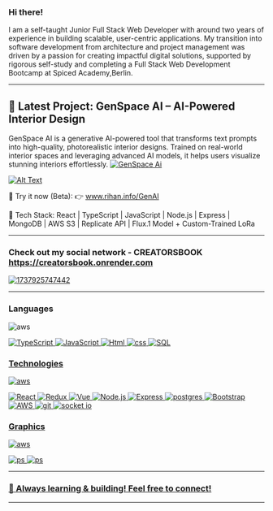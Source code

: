 ### Hi there!

I am a self-taught Junior Full Stack Web Developer with around two years of experience in building scalable, user-centric applications. My transition into software development from architecture and project management was driven by a passion for creating impactful digital solutions, supported by rigorous self-study and completing a Full Stack Web Development Bootcamp at Spiced Academy,Berlin.

---

## 🚀 Latest Project: GenSpace AI – AI-Powered Interior Design
GenSpace AI is a generative AI-powered tool that transforms text prompts into high-quality, photorealistic interior designs. Trained on real-world interior spaces and leveraging advanced AI models, it helps users visualize stunning interiors effortlessly.
[![GenSpace Ai](https://github.com/user-attachments/assets/df463c83-c717-41b6-bf5e-bf7749bfc939)](www.rihan.info/GenAI)

[![Alt Text](image-url)](link-url)


🔹 Try it now (Beta): 👉 www.rihan.info/GenAI


🔹 Tech Stack:
React | TypeScript | JavaScript | Node.js | Express | MongoDB | AWS S3 | Replicate API | Flux.1 Model + Custom-Trained LoRa

---

### Check out my social network - CREATORSBOOK https://creatorsbook.onrender.com
[![1737925747442](https://github.com/user-attachments/assets/1a2308b6-f082-496d-9161-c81ee6721cd2)](https://creatorsbook.onrender.com)

---

### Languages

<img src="https://skillicons.dev/icons?i=ts,js,html,css,sql" alt="aws"/> </a> <a href="https://www.w3schools.com/css/" target="_blank" rel="noreferrer">
  
![TypeScript](https://img.shields.io/badge/-TypeScript-000?&logo=TypeScript&style=for-the-badge)
![JavaScript](https://img.shields.io/badge/-JavaScript-000?&logo=JavaScript&style=for-the-badge)
![Html](https://img.shields.io/badge/-Html5-000?&logo=html5&style=for-the-badge)
![css](https://img.shields.io/badge/-CSS3-000?&logo=css3&style=for-the-badge)
![SQL](https://img.shields.io/badge/-SQL-000?&logo=MySQL&style=for-the-badge)

### Technologies

<img src="https://skillicons.dev/icons?i=react,redux,vue,nodejs,express,postgres,bootstrap,aws,git" alt="aws"/> </a> <a href="https://www.w3schools.com/css/" target="_blank" rel="noreferrer">

![React](https://img.shields.io/badge/-React-000?&logo=React&style=for-the-badge)
![Redux](https://img.shields.io/badge/-Redux-000?&logo=Redux&style=for-the-badge)
![Vue](https://img.shields.io/badge/-Vue.js-000?&logo=Vue.js&style=for-the-badge)
![Node.js](https://img.shields.io/badge/-Node.js-000?&logo=node.js&style=for-the-badge)
![Express](https://img.shields.io/badge/-Express-000?&logo=Express&style=for-the-badge)
![postgres](https://img.shields.io/badge/-Postgresql-000?&logo=Postgresql&style=for-the-badge)
![Bootstrap](https://img.shields.io/badge/-Bootstrap-000?&logo=bootstrap&logoColor=F90&style=for-the-badge)
![AWS](https://img.shields.io/badge/-AWS-000?&logo=Amazon-AWS&logoColor=F90&style=for-the-badge)
 ![git](https://img.shields.io/badge/-Git-000?&logo=git&logoColor=F90&style=for-the-badge)
![socket io](https://img.shields.io/badge/-Socket.io-000?&logo=socket.io&style=for-the-badge)
  
  
### Graphics
  
  <img src="https://skillicons.dev/icons?i=ps,ai,nd" alt="aws"/> </a> <a href="https://www.w3schools.com/css/" target="_blank" rel="noreferrer">
  
  ![ps](https://img.shields.io/badge/-Photoshop-000?&logo=photoshop&style=for-the-badge)
    ![ps](https://img.shields.io/badge/-Illustrator-000?&logo=photoshop&style=for-the-badge)

---
  
### 🚀 Always learning & building! Feel free to connect!

---







